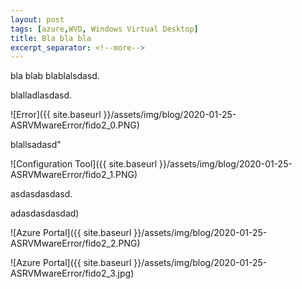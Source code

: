 ```yaml
---
layout: post
tags: [azure,WVD, Windows Virtual Desktop]
title: Bla bla bla
excerpt_separator: <!--more-->
---
```

bla blab blablalsdasd.

blalladlasdasd.

![Error]({{ site.baseurl }}/assets/img/blog/2020-01-25-ASRVMwareError/fido2_0.PNG)

<!--more-->

blallsadasd"

![Configuration Tool]({{ site.baseurl }}/assets/img/blog/2020-01-25-ASRVMwareError/fido2_1.PNG)

asdasdasdasd.

adasdasdasdad)

![Azure Portal]({{ site.baseurl }}/assets/img/blog/2020-01-25-ASRVMwareError/fido2_2.PNG)

![Azure Portal]({{ site.baseurl }}/assets/img/blog/2020-01-25-ASRVMwareError/fido2_3.jpg)
